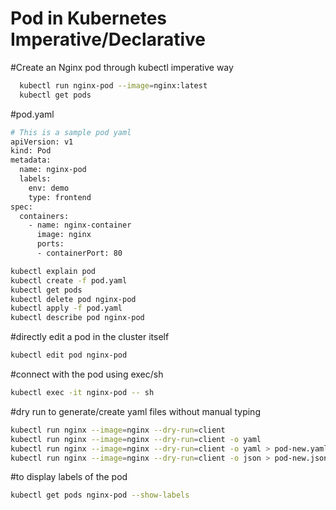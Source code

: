 # Pod in Kubernetes Imperative/Declarative
#Create an Nginx pod through kubectl imperative way
```sh
  kubectl run nginx-pod --image=nginx:latest
  kubectl get pods
```
#pod.yaml
```sh
# This is a sample pod yaml
apiVersion: v1
kind: Pod
metadata:
  name: nginx-pod
  labels:
    env: demo
    type: frontend
spec:
  containers:
    - name: nginx-container
      image: nginx
      ports:
      - containerPort: 80
```

```sh
kubectl explain pod
kubectl create -f pod.yaml
kubectl get pods
kubectl delete pod nginx-pod
kubectl apply -f pod.yaml
kubectl describe pod nginx-pod
```

#directly edit a pod in the cluster itself
```sh
kubectl edit pod nginx-pod
```

#connect with the pod using exec/sh
```sh
kubectl exec -it nginx-pod -- sh 
```

#dry run to generate/create yaml files without manual typing
```sh
kubectl run nginx --image=nginx --dry-run=client
kubectl run nginx --image=nginx --dry-run=client -o yaml
kubectl run nginx --image=nginx --dry-run=client -o yaml > pod-new.yaml
kubectl run nginx --image=nginx --dry-run=client -o json > pod-new.json
```

#to display labels of the pod
```sh
kubectl get pods nginx-pod --show-labels
```
